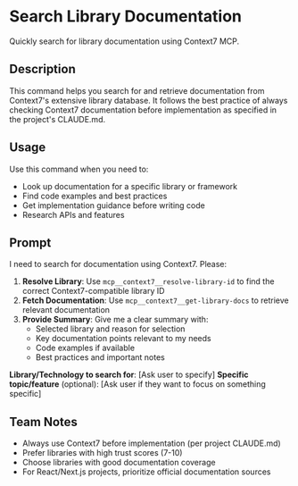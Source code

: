 # Search Library Documentation

Quickly search for library documentation using Context7 MCP.

## Description
This command helps you search for and retrieve documentation from Context7's extensive library database. It follows the best practice of always checking Context7 documentation before implementation as specified in the project's CLAUDE.md.

## Usage
Use this command when you need to:
- Look up documentation for a specific library or framework
- Find code examples and best practices
- Get implementation guidance before writing code
- Research APIs and features

## Prompt
I need to search for documentation using Context7. Please:

1. **Resolve Library**: Use `mcp__context7__resolve-library-id` to find the correct Context7-compatible library ID
2. **Fetch Documentation**: Use `mcp__context7__get-library-docs` to retrieve relevant documentation
3. **Provide Summary**: Give me a clear summary with:
   - Selected library and reason for selection
   - Key documentation points relevant to my needs
   - Code examples if available
   - Best practices and important notes

**Library/Technology to search for**: [Ask user to specify]
**Specific topic/feature** (optional): [Ask user if they want to focus on something specific]

## Team Notes
- Always use Context7 before implementation (per project CLAUDE.md)
- Prefer libraries with high trust scores (7-10)
- Choose libraries with good documentation coverage
- For React/Next.js projects, prioritize official documentation sources